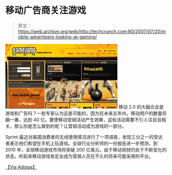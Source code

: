 # 移动广告商关注游戏

> 原文：<https://web.archive.org/web/http://techcrunch.com:80/2007/07/20/mobile-advertisers-looking-at-gaming/>

![Gamejump.jpg](img/5bd6a127d456b7250a574d8f3d431607.png)
移动 2.0 的大融合会是游戏和广告吗？一些专家认为这是可能的，因为在未来五年内，移动用户的数量将翻一番，达到 40 亿。要使移动营销活动产生效果，这些活动需要不引人注目且相关。那么你是怎么做到的呢？让营销活动成为游戏的一部分。

Sprint 最近对美国消费者的无线使用情况进行了一项调查，发现三分之一的受访者表示他们希望在手机上玩游戏。全球行业分析师的一份报告进一步预测，到 2010 年，全球移动游戏市场将突破 200 亿美元。由于移动视频仍处于不断变化的状态，听起来移动游戏肯定会成为营销人员在不久的将来可能采用的平台。

 [【Via Adotas】](https://web.archive.org/web/20150929130816/http://www.adotas.com/2007/07/mobile-ad-market-giving-gaming-the-eye)